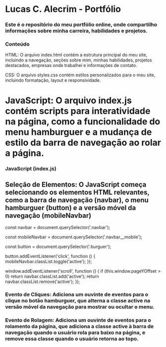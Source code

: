 # Lucas C. Alecrim - Portfólio
### Este é o repositório do meu portfólio online, onde compartilho informações sobre minha carreira, habilidades e projetos.

### Conteúdo
HTML: O arquivo index.html contém a estrutura principal do meu site, incluindo a navegação, seções sobre mim, minhas habilidades, projetos destacados, empresas onde trabalhei e informações de contato.

CSS: O arquivo styles.css contém estilos personalizados para o meu site, incluindo formatação, layout e responsividade.

# JavaScript: O arquivo index.js contém scripts para interatividade na página, como a funcionalidade do menu hamburguer e a mudança de estilo da barra de navegação ao rolar a página.

### JavaScript (index.js)
## Seleção de Elementos: O JavaScript começa selecionando os elementos HTML relevantes, como a barra de navegação (navbar), o menu hamburguer (button) e a versão móvel da navegação (mobileNavbar)

const navbar = document.querySelector('.navbar'); 

const mobileNavbar = document.querySelector('.navbar__mobile');

const button = document.querySelector('.burguer');

button.addEventListener('click', function () {
  mobileNavbar.classList.toggle('active');
});

window.addEventListener('scroll', function () {
  if (this.window.pageYOffset > 0) return navbar.classList.add('active');
  return navbar.classList.remove('active');
});

### Evento de Cliques: Adiciona um ouvinte de eventos para o clique no botão hamburguer, que alterna a classe active na versão móvel da navegação para mostrar ou ocultar o menu.

### Evento de Rolagem: Adiciona um ouvinte de eventos para o rolamento da página, que adiciona a classe active à barra de navegação quando o usuário rola para baixo na página, e remove essa classe quando o usuário retorna ao topo.
